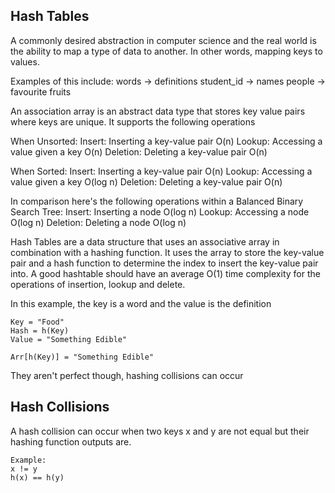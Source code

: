 ## Hash Tables

A commonly desired abstraction in computer science and the real world is the ability to map a type of data to another. 
In other words, mapping keys to values.

Examples of this include:
words -> definitions
student_id -> names
people -> favourite fruits


An association array is an abstract data type that stores key value pairs where keys are unique.
It supports the following operations

When Unsorted:
Insert: Inserting a key-value pair     O(n)
Lookup: Accessing a value given a key  O(n)
Deletion: Deleting a key-value pair    O(n)

When Sorted:
Insert: Inserting a key-value pair     O(n)
Lookup: Accessing a value given a key  O(log n)
Deletion: Deleting a key-value pair    O(n)

In comparison here's the following operations within a Balanced Binary Search Tree:
Insert: Inserting a node               O(log n)
Lookup: Accessing a node               O(log n)
Deletion: Deleting a node              O(log n)

Hash Tables are a data structure that uses an associative array in combination with a hashing function.
It uses the array to store the key-value pair and a hash function to determine the index to insert the key-value pair into.
A good hashtable should have an average O(1) time complexity for the operations of insertion, lookup and delete.


In this example, the key is a word and the value is the definition

```
Key = "Food"
Hash = h(Key)
Value = "Something Edible"

Arr[h(Key)] = "Something Edible"
```

They aren't perfect though, hashing collisions can occur

## Hash Collisions

A hash collision can occur when two keys x and y are not equal but their hashing function outputs are.
```
Example:
x != y
h(x) == h(y)
```

